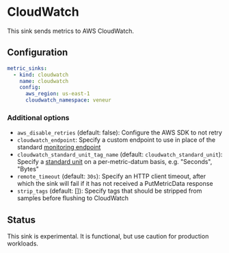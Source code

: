 # CloudWatch

This sink sends metrics to AWS CloudWatch.

## Configuration

```yaml
metric_sinks:
  - kind: cloudwatch
    name: cloudwatch
    config:
      aws_region: us-east-1
      cloudwatch_namespace: veneur
```

### Additional options

* `aws_disable_retries` (default: false): Configure the AWS SDK to not retry
* `cloudwatch_endpoint`: Specify a custom endpoint to use in place of the standard [monitoring endpoint](https://docs.aws.amazon.com/general/latest/gr/cw_region.html)
* `cloudwatch_standard_unit_tag_name` (default: `cloudwatch_standard_unit`): Specify a [standard unit](https://pkg.go.dev/github.com/aws/aws-sdk-go-v2/service/cloudwatch@v1.17.0/types?utm_source=gopls#StandardUnit) on a per-metric-datum basis, e.g. "Seconds", "Bytes"
* `remote_timeout` (default: `30s`): Specify an HTTP client timeout, after which the sink will fail if it has not received a PutMetricData response
* `strip_tags` (default: []): Specify tags that should be stripped from samples before flushing to CloudWatch

## Status

This sink is experimental. It is functional, but use caution for production workloads.
